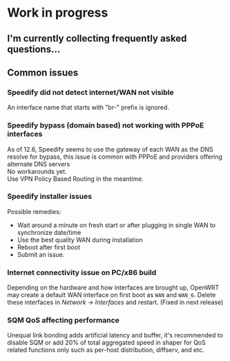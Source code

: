 <h1>Work in progress</h1>
<h2>I'm currently collecting frequently asked questions...</h2>

## Common issues
### Speedify did not detect internet/WAN not visible
An interface name that starts with "br-" prefix is ignored.

### Speedify bypass (domain based) not working with PPPoE interfaces
As of 12.6, Speedify seems to use the gateway of each WAN as the DNS resolve for bypass, this issue is common with PPPoE and providers offering alternate DNS servers   
No workarounds yet.  
Use VPN Policy Based Routing in the meantime.

### Speedify installer issues
Possible remedies:  

- Wait around a minute on fresh start or after plugging in single WAN to synchronize date/time  
- Use the best quality WAN during installation  
- Reboot after first boot  
- Submit an issue.  

### Internet connectivity issue on PC/x86 build
Depending on the hardware and how interfaces are brought up, OpenWRT may create a default WAN interface on first boot as `WAN` and `WAN_6`.
Delete these interfaces in _Network -> Interfaces_ and restart. (Fixed in next release)

### SQM QoS affecting performance
Unequal link bonding adds artificial latency and buffer, it's recommended to disable SQM or add 20% of total aggregated speed in shaper for QoS related functions only such as per-host distribution, diffserv, and etc.
